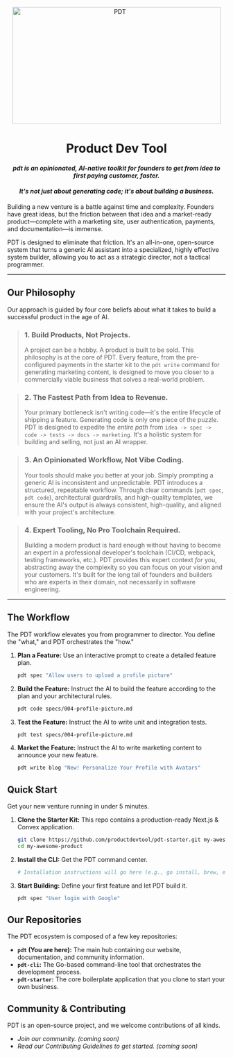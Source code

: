 <p align="center">
    <img align="center" width="480" height="270" alt="PDT" src="https://github.com/user-attachments/assets/b1b05e40-d398-47cc-82a0-a1f1dd4946e5" />
</p>

<div align="center">
    <h1>Product Dev Tool</h3>
    <h4><em>pdt is an opinionated, AI-native toolkit for founders to get from idea to first paying customer, faster.</em></h4>
    <h4><em>It's not just about generating code; it's about building a business.</em></h4>
</div>

Building a new venture is a battle against time and complexity. Founders have great ideas, but the friction between that idea and a market-ready product—complete with a marketing site, user authentication, payments, and documentation—is immense.

PDT is designed to eliminate that friction. It's an all-in-one, open-source system that turns a generic AI assistant into a specialized, highly effective system builder, allowing you to act as a strategic director, not a tactical programmer.

-----

## Our Philosophy

Our approach is guided by four core beliefs about what it takes to build a successful product in the age of AI.

> ### 1\. Build Products, Not Projects.
>
> A project can be a hobby. A product is built to be sold. This philosophy is at the core of PDT. Every feature, from the pre-configured payments in the starter kit to the `pdt write` command for generating marketing content, is designed to move you closer to a commercially viable business that solves a real-world problem.

> ### 2\. The Fastest Path from Idea to Revenue.
>
> Your primary bottleneck isn't writing code—it's the entire lifecycle of shipping a feature. Generating code is only one piece of the puzzle. PDT is designed to expedite the *entire path* from `idea -> spec -> code -> tests -> docs -> marketing`. It's a holistic system for building and selling, not just an AI wrapper.

> ### 3\. An Opinionated Workflow, Not Vibe Coding.
>
> Your tools should make you better at your job. Simply prompting a generic AI is inconsistent and unpredictable. PDT introduces a structured, repeatable workflow. Through clear commands (`pdt spec`, `pdt code`), architectural guardrails, and high-quality templates, we ensure the AI's output is always consistent, high-quality, and aligned with your project's architecture.

> ### 4\. Expert Tooling, No Pro Toolchain Required.
>
> Building a modern product is hard enough without having to become an expert in a professional developer's toolchain (CI/CD, webpack, testing frameworks, etc.). PDT provides this expert context *for* you, abstracting away the complexity so you can focus on your vision and your customers. It's built for the long tail of founders and builders who are experts in their domain, not necessarily in software engineering.

-----

## The Workflow

The PDT workflow elevates you from programmer to director. You define the "what," and PDT orchestrates the "how."

1.  **Plan a Feature:** Use an interactive prompt to create a detailed feature plan.
    ```bash
    pdt spec "Allow users to upload a profile picture"
    ```
2.  **Build the Feature:** Instruct the AI to build the feature according to the plan and your architectural rules.
    ```bash
    pdt code specs/004-profile-picture.md
    ```
3.  **Test the Feature:** Instruct the AI to write unit and integration tests.
    ```bash
    pdt test specs/004-profile-picture.md
    ```
4.  **Market the Feature:** Instruct the AI to write marketing content to announce your new feature.
    ```bash
    pdt write blog "New! Personalize Your Profile with Avatars"
    ```

## Quick Start

Get your new venture running in under 5 minutes.

1.  **Clone the Starter Kit:** This repo contains a production-ready Next.js & Convex application.
    ```bash
    git clone https://github.com/productdevtool/pdt-starter.git my-awesome-product
    cd my-awesome-product
    ```
2.  **Install the CLI:** Get the PDT command center.
    ```bash
    # Installation instructions will go here (e.g., go install, brew, etc.)
    ```
3.  **Start Building:** Define your first feature and let PDT build it.
    ```bash
    pdt spec "User login with Google"
    ```

## Our Repositories

The PDT ecosystem is composed of a few key repositories:

  * **`pdt` (You are here):** The main hub containing our website, documentation, and community information.
  * **`pdt-cli`:** The Go-based command-line tool that orchestrates the development process.
  * **`pdt-starter`:** The core boilerplate application that you clone to start your own business.

## Community & Contributing

PDT is an open-source project, and we welcome contributions of all kinds.

  * _Join our community. (coming soon)_
  * _Read our Contributing Guidelines to get started. (coming soon)_
